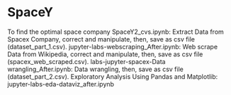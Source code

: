 # SpaceY
To find the optimal space company
SpaceY2_cvs.ipynb:
Extract Data from Spacex Company, correct and manipulate, then, save as csv file (dataset_part_1.csv). 
jupyter-labs-webscraping_After.ipynb:
Web scrape Data from Wikipedia, correct and manipulate, then, save as csv file (spacex_web_scraped.csv).
labs-jupyter-spacex-Data wrangling_After.ipynb:
Data wrangling, then, save as csv file (dataset_part_2.csv).
Exploratory Analysis Using Pandas and Matplotlib:
jupyter-labs-eda-dataviz_after.ipynb
